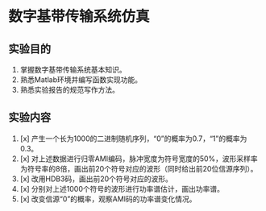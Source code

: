 # 数字基带传输系统仿真

## 实验目的

1. 掌握数字基带传输系统基本知识。
2. 熟悉Matlab环境并编写函数实现功能。
3. 熟悉实验报告的规范写作方法。

## 实验内容

1. [x] 产生一个长为1000的二进制随机序列，“0”的概率为0.7，“1”的概率为0.3。
2. [x] 对上述数据进行归零AMI编码，脉冲宽度为符号宽度的50%，波形采样率为符号率的8倍，画出前20个符号对应的波形（同时给出前20位信源序列）。
3. [x] 改用HDB3码，画出前20个符号对应的波形。
4. [x] 分别对上述1000个符号的波形进行功率谱估计，画出功率谱。
5. [x] 改变信源“0”的概率，观察AMI码的功率谱变化情况。
